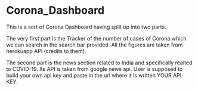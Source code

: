 # Corona_Dashboard
This is a sort of Corona Dashboard having split up into two parts.

The very first part is the Tracker of the number of cases of Corona which we can search in the search bar provided. All the figures are
taken from herokuapp API (credits to them).

The second part is the news section related to India and specifically realted to COVID-19. Its API is taken from google news api.
User is supposed to build your own api key and paste in the url where it is written YOUR API KEY.
